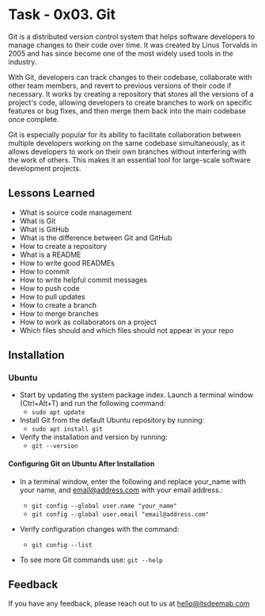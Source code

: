 
# Task - 0x03. Git

Git is a distributed version control system that helps software developers to manage changes to their code over time. It was created by Linus Torvalds in 2005 and has since become one of the most widely used tools in the industry.

With Git, developers can track changes to their codebase, collaborate with other team members, and revert to previous versions of their code if necessary. It works by creating a repository that stores all the versions of a project's code, allowing developers to create branches to work on specific features or bug fixes, and then merge them back into the main codebase once complete.

Git is especially popular for its ability to facilitate collaboration between multiple developers working on the same codebase simultaneously, as it allows developers to work on their own branches without interfering with the work of others. This makes it an essential tool for large-scale software development projects.




## Lessons Learned

* What is source code management
* What is Git
* What is GitHub
* What is the difference between Git and GitHub
* How to create a repository
* What is a README
* How to write good READMEs
* How to commit
* How to write helpful commit messages
* How to push code
* How to pull updates
* How to create a branch
* How to merge branches
* How to work as collaborators on a project
* Which files should and which files should not appear in your repo




## Installation
### Ubuntu
* Start by updating the system package index. Launch a terminal window (Ctrl+Alt+T) and run the following command:
    * `sudo apt update`
* Install Git from the default Ubuntu repository by running:
    * `sudo apt install git`
* Verify the installation and version by running:
    * `git --version`
#### Configuring Git on Ubuntu After Installation
* In a terminal window, enter the following and replace your_name with your name, and email@address.com with your email address.:
    * `git config --global user.name "your_name"`
    * `git config --global user.email "email@address.com"`
*  Verify configuration changes with the command:
    * `git config --list`

* To see more Git commands use: `git --help`
    
## Feedback

If you have any feedback, please reach out to us at hello@itsdeemab.com


